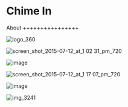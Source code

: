 Chime In
================

About
++++++++++++++++

![logo_360](https://cloud.githubusercontent.com/assets/1395635/8639974/b8c3fcb2-289c-11e5-889f-c37535e43846.png)

![screen_shot_2015-07-12_at_1 02 31_pm_720](https://cloud.githubusercontent.com/assets/1395635/8639874/e60ffaba-289a-11e5-8417-1aab2d801b7a.png)

![image](https://cloud.githubusercontent.com/assets/1395635/8639894/3f29007e-289b-11e5-85a8-e7383656f696.png)

![screen_shot_2015-07-12_at_1 17 07_pm_720](https://cloud.githubusercontent.com/assets/1395635/8639875/e6255284-289a-11e5-9207-00a3b61fdf7d.png)

![image](https://cloud.githubusercontent.com/assets/1395635/8639980/f017f588-289c-11e5-9ac1-ac1469d4610e.png)

![img_3241](https://cloud.githubusercontent.com/assets/1395635/8639873/e29f598e-289a-11e5-825d-c9f2b882d7c7.PNG)

